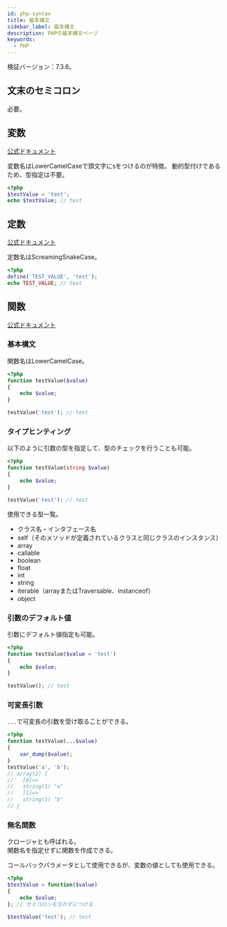 ```yaml
---
id: php-syntax
title: 基本構文
sidebar_label: 基本構文
description: PHPの基本構文ページ
keywords:
  - PHP
---
```


検証バージョン：7.3.6。

## 文末のセミコロン
必要。

## 変数
[公式ドキュメント](https://www.php.net/manual/ja/language.variables.php)

変数名はLowerCamelCaseで頭文字に`$`をつけるのが特徴。
動的型付けであるため、型指定は不要。

```php
<?php
$testValue = 'test';
echo $testValue; // test
```

## 定数
[公式ドキュメント](https://www.php.net/manual/ja/language.constants.php)

定数名はScreamingSnakeCase。
```php
<?php
define('TEST_VALUE', 'test');
echo TEST_VALUE; // test
```

## 関数
[公式ドキュメント](https://www.php.net/manual/ja/language.functions.php)

### 基本構文
関数名はLowerCamelCase。
```php
<?php
function testValue($value)
{
    echo $value;
}

testValue('test'); // test
```

### タイプヒンティング
以下のように引数の型を指定して、型のチェックを行うことも可能。

```php
<?php
function testValue(string $value)
{
    echo $value;
}

testValue('test'); // test
```

使用できる型一覧。
- クラス名・インタフェース名
- self（そのメソッドが定義されているクラスと同じクラスのインスタンス）
- array
- callable
- boolean
- float
- int
- string
- iterable（arrayまたはTraversable、instanceof）
- object

### 引数のデフォルト値
引数にデフォルト値指定も可能。

```php
<?php
function testValue($value = 'test')
{
    echo $value;
}

testValue(); // test
```

### 可変長引数
`...`で可変長の引数を受け取ることができる。

```php
<?php
function testValue(...$value)
{
    var_dump($value);
}
testValue('a', 'b');
// array(2) {
//   [0]=>
//   string(1) "a"
//   [1]=>
//   string(1) "b"
// }
```

### 無名関数
クロージャとも呼ばれる。  
関数名を指定せずに関数を作成できる。

コールバックパラメータとして使用できるが、変数の値としても使用できる。

```php
<?php
$testValue = function($value)
{
    echo $value;
}; // セミコロンを忘れずにつける

$testValue('test'); // test
```